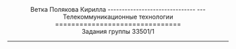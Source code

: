 <center>Ветка Полякова Кирилла
-------------------------------
---
<center>Телекоммуникационные технологии
===============================
<center>Задания группы 33501/1

---

